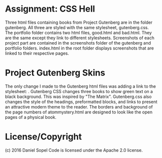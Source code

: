 Assignment: CSS Hell
====================
Three html files containing books from Project Gutenberg are in the folder gutenberg. All three are styled with the same stylesheet, gutenberg.css.
The portfolio folder contains two html files, good.html and bad.html. They are the same except they link to different stylesheets.
Screenshots of each project part are contained in the screenshots folder of the gutenberg and portfolio folders.
index.html in the root folder displays screenshots that are linked to their respective pages.


Project Gutenberg Skins
=======================

The only change I made to the Gutenberg html files was adding a link to the stylesheet: <link rel="stylesheet" type="text/css" href="gutenberg.css">.
Gutenberg CSS changes three books to show green text on a black background. This was inspired by "The Matrix". Gutenberg.css also changes the style of the headings, preformatted blocks, and links to present an attractive modern theme to the reader.
The borders and background of the page numbers of atommystery.html are designed to look like the open pages of a physical book.

License/Copyright
=================

(c) 2016 Daniel Sopel
Code is licensed under the Apache 2.0 license.


